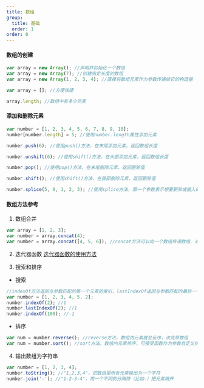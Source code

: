 ```yaml
---
title: 数组
group:
  title: 基础
  order: 1
order: 0
---
```


#### 数组的创建

```js
var array = new Array(); //声明并初始化一个数组
var array = new Array(7); //创建指定长度的数组
var array = new Array(1, 2, 3, 4); //直接将数组元素作为参数传递给它的构造器

var array = []; //方便快捷

array.length; //数组中有多少元素
```

#### 添加和删除元素

```js
var number = [1, 2, 3, 4, 5, 6, 7, 8, 9, 10];
number[number.length] = 5; //使用number.length属性添加元素

number.push(6); //使用push()方法，在末尾添加元素，返回数组长度

number.unshift(6); //使用shift()方法，在头部添加元素，返回数组长度

number.pop(); //使用pop()方法，在末尾删除元素，返回删除值

number.shift(); //使用shift()方法，在首部删除元素，返回删除值

number.splice(5, 0, 1, 2, 3); //使用splice方法，第一个参数表示想要删除或插入的元素的索引值。第二个参数是删除元素的个数。第三个参数往后，就是要添加到数组里的值。如果第二个参数是0，表示插入元素。
```

#### 数组方法参考

1. 数组合并

```js
var array = [1, 2, 3];
var number = array.concat(4);
var number = array.concat([4, 5, 6]); //concat方法可以向一个数组传递数组、对象或是元素
```

2. 迭代器函数
   [迭代器函数的使用方法](https://luckyfbb.github.io/blog.github.io/2019/03/07/JS%E8%BF%AD%E4%BB%A3%E5%87%BD%E6%95%B0/)

3. 搜索和排序

- 搜索

```js
//indexOf方法返回与参数匹配的第一个元素的索引，lastIndexOf返回与参数匹配的最后一个元素的索引
var number = [1, 2, 3, 4, 5, 2];
number.indexOf(2); //1
number.lastIndexOf(2); //1
number.indexOf(100); //-1
```

- 排序

```js
var num = number.reverse(); //reverse方法，数组内元素就会反序，改变原数组
var num = number.sort(); //sort方法，数组内元素排序，可接受函数作为参数自定义排序，改变原数组
```

4. 输出数组为字符串

```js
var number = [1, 2, 3, 4];
number.toString(); //"1,2,3,4"，把数组里所有元素输出为一个字符
number.join('-'); //"1-2-3-4"，用一个不同的分隔符（比如-）把元素隔开
```
